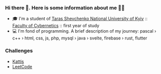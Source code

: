 ### Hi there 👋. Here is some information about me 🐱‍👤

- 🎓 I'm a student of [Taras Shevchenko National University of Kyiv](http://www.univ.kiev.ua/en/) :: [Faculty of Cybernetics](http://csc.knu.ua/en/) :: first year of study
- 💻 I'm fond of programming. A brief description of my journey: pascal › c++ › html, css, js, php, mysql › java › svelte, firebase › rust, flutter 

### Challenges
- [Kattis](https://open.kattis.com/users/meowster)
- [LeetCode](https://leetcode.com/meowningmaster)
